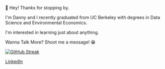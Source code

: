 👋 Hey! Thanks for stopping by.

I'm Danny and I recently graduated from UC Berkeley with degrees in Data Science and Environmental Economics. 

I'm interested in learning just about anything.

Wanna Talk More? Shoot me a message!  :grin:

[![GitHub Streak](http://github-readme-streak-stats.herokuapp.com?user=dannyticknor&theme=dark&background=000000)](https://git.io/streak-stats)

[LinkedIn](https://www.linkedin.com/in/dannyticknor/)

<!---
dannyticknor/dannyticknor is a ✨ special ✨ repository because its `README.md` (this file) appears on your GitHub profile.
You can click the Preview link to take a look at your changes.
--->
